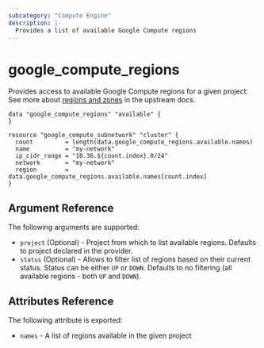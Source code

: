```yaml
---
subcategory: "Compute Engine"
description: |-
  Provides a list of available Google Compute regions
---
```


# google_compute_regions

Provides access to available Google Compute regions for a given project.
See more about [regions and zones](https://cloud.google.com/compute/docs/regions-zones/) in the upstream docs.

```hcl
data "google_compute_regions" "available" {
}

resource "google_compute_subnetwork" "cluster" {
  count         = length(data.google_compute_regions.available.names)
  name          = "my-network"
  ip_cidr_range = "10.36.${count.index}.0/24"
  network       = "my-network"
  region        = data.google_compute_regions.available.names[count.index]
}
```

## Argument Reference

The following arguments are supported:

* `project` (Optional) - Project from which to list available regions. Defaults to project declared in the provider.
* `status` (Optional) - Allows to filter list of regions based on their current status. Status can be either `UP` or `DOWN`.
  Defaults to no filtering (all available regions - both `UP` and `DOWN`).

## Attributes Reference

The following attribute is exported:

* `names` - A list of regions available in the given project
